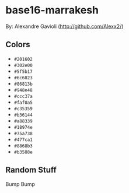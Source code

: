 # base16-marrakesh

By: Alexandre Gavioli (http://github.com/Alexx2/)

## Colors

* `#201602`
* `#302e00`
* `#5f5b17`
* `#6c6823`
* `#86813b`
* `#948e48`
* `#ccc37a`
* `#faf0a5`
* `#c35359`
* `#b36144`
* `#a88339`
* `#18974e`
* `#75a738`
* `#477ca1`
* `#8868b3`
* `#b3588e`

## Random Stuff

Bump
Bump
